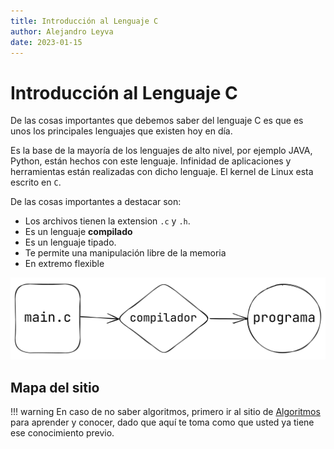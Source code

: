 ```yaml
---
title: Introducción al Lenguaje C
author: Alejandro Leyva
date: 2023-01-15
---
```


# Introducción al Lenguaje C

De las cosas importantes que debemos saber del lenguaje C es que es unos los principales lenguajes que existen hoy en día. 

Es la base de la mayoría de los lenguajes de alto nivel, por ejemplo JAVA, Python, están hechos con este lenguaje. Infinidad de aplicaciones y herramientas están realizadas con dicho lenguaje. El kernel de Linux esta escrito en `C`.

De las cosas importantes a destacar son:

- Los archivos tienen la extension `.c` y `.h`.
- Es un lenguaje **compilado**
- Es un lenguaje tipado.
- Te permite una manipulación libre de la memoria
- En extremo flexible

![process](./assets/process_compile.png)

## Mapa del sitio

<!-- Map site insert -->


!!! warning
    En caso de no saber algoritmos, primero ir al sitio de [Algoritmos](https://www.alejandro-leyva.com/algoritmos/) para aprender y conocer, dado que aquí te toma como que usted ya tiene ese conocimiento previo.